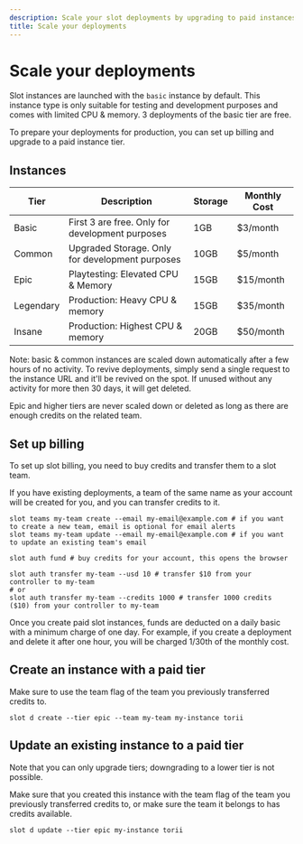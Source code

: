 ```yaml
---
description: Scale your slot deployments by upgrading to paid instances.
title: Scale your deployments
---
```


# Scale your deployments

Slot instances are launched with the `basic` instance by default. This instance type is only suitable for testing and
development purposes and comes with limited CPU & memory. 3 deployments of the basic tier are free.

To prepare your deployments for production, you can set up billing and upgrade to a paid instance tier.

## Instances

| Tier      | Description                                     | Storage | Monthly Cost |
|-----------|-------------------------------------------------|---------|--------------|
| Basic     | First 3 are free. Only for development purposes | 1GB     | $3/month     |
| Common    | Upgraded Storage. Only for development purposes | 10GB    | $5/month     |
| Epic      | Playtesting: Elevated CPU & Memory              | 15GB    | $15/month    |
| Legendary | Production: Heavy CPU & memory                  | 15GB    | $35/month    |
| Insane    | Production: Highest CPU & memory                | 20GB    | $50/month    |

Note: basic & common instances are scaled down automatically after a few hours of no activity. To revive deployments, simply send a single request to the instance URL and it'll be revived on the spot. If unused without any activity for more then 30 days, it will get deleted.

Epic and higher tiers are never scaled down or deleted as long as there are enough credits on the related team.

## Set up billing

To set up slot billing, you need to buy credits and transfer them to a slot team.

If you have existing deployments, a team of the same name as your account will be created for you, and you can transfer credits to it.

```shell
slot teams my-team create --email my-email@example.com # if you want to create a new team, email is optional for email alerts
slot teams my-team update --email my-email@example.com # if you want to update an existing team's email

slot auth fund # buy credits for your account, this opens the browser

slot auth transfer my-team --usd 10 # transfer $10 from your controller to my-team
# or
slot auth transfer my-team --credits 1000 # transfer 1000 credits ($10) from your controller to my-team
```

Once you create paid slot instances, funds are deducted on a daily basic with a minimum charge of one day. For example, if you create a deployment and delete it after one hour, you will be charged 1/30th of the monthly cost.

## Create an instance with a paid tier

Make sure to use the team flag of the team you previously transferred credits to.

```shell
slot d create --tier epic --team my-team my-instance torii
```

## Update an existing instance to a paid tier

Note that you can only upgrade tiers; downgrading to a lower tier is not possible.

Make sure that you created this instance with the team flag of the team you previously transferred credits to, or make sure the team it belongs to has credits available.

```shell
slot d update --tier epic my-instance torii
```
